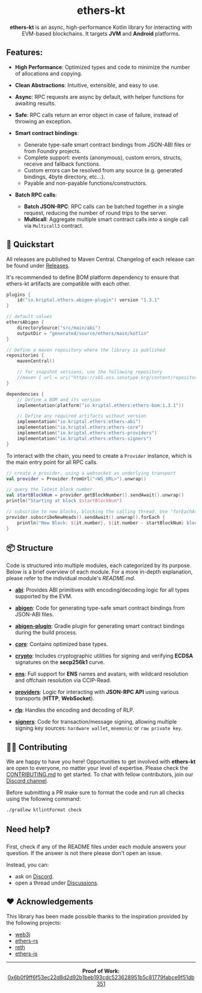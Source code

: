 # <h1 align="center"> ethers-kt </h1>

<p style="text-align: center;"> <b>ethers-kt</b> is an async, high-performance Kotlin library for interacting with
EVM-based blockchains. It targets <b>JVM</b> and <b>Android</b> platforms. </p>

## Features:

- **High Performance**: Optimized types and code to minimize the number of allocations and copying.

- **Clean Abstractions**: Intuitive, extensible, and easy to use.

- **Async**: RPC requests are async by default, with helper functions for awaiting results.

- **Safe**: RPC calls return an error object in case of failure, instead of throwing an exception.

- **Smart contract bindings**:
    - Generate type-safe smart contract bindings from JSON-ABI files or from Foundry projects.
    - Complete support: events (anonymous), custom errors, structs, receive and fallback functions.
    - Custom errors can be resolved from any source (e.g. generated bindings, 4byte directory, etc...).
    - Payable and non-payable functions/constructors.
- **Batch RPC calls**:
    - **Batch JSON-RPC**: RPC calls can be batched together in a single request, reducing the number of round trips to
      the server.
    - **Multicall**: Aggregate multiple smart contract calls into a single call via `Multicall3` contract.

## 🚀 Quickstart

All releases are published to Maven Central. Changelog of each release can be found
under [Releases](https://github.com/Kr1ptal/ethers-kt/releases).

It's recommended to define BOM platform dependency to ensure that ethers-kt artifacts are compatible with each other.

```kotlin
plugins {
    id("io.kriptal.ethers.abigen-plugin") version "1.3.1"
}

// default values
ethersAbigen {
    directorySource("src/main/abi")
    outputDir = "generated/source/ethers/main/kotlin"
}

// Define a maven repository where the library is published
repositories {
    mavenCentral()

    // for snapshot versions, use the following repository
    //maven { url = uri("https://s01.oss.sonatype.org/content/repositories/snapshots/") }
}

dependencies {
    // Define a BOM and its version
    implementation(platform("io.kriptal.ethers:ethers-bom:1.3.1"))

    // Define any required artifacts without version
    implementation("io.kriptal.ethers:ethers-abi")
    implementation("io.kriptal.ethers:ethers-core")
    implementation("io.kriptal.ethers:ethers-providers")
    implementation("io.kriptal.ethers:ethers-signers")
}
```

To interact with the chain, you need to create a `Provider` instance, which is the main entry point for all RPC calls.

```kotlin
// create a provider, using a websocket as underlying transport
val provider = Provider.fromUrl("<WS_URL>").unwrap()

// query the latest block number
val startBlockNum = provider.getBlockNumber().sendAwait().unwrap()
println("Starting at block $startBlockNum")

// subscribe to new blocks, blocking the calling thread. Use "forEachAsync" to stream without blocking the caller.
provider.subscribeNewHeads().sendAwait().unwrap().forEach {
    println("New Block: ${it.number}, ${it.number - startBlockNum} blocks since start")
}
```

## 📦 Structure

Code is structured into multiple modules, each categorized by its purpose. Below is a brief overview of each module. For
a more in-depth explanation, please refer to the individual module's *README.md*.

- **[abi][abi-module]**: Provides ABI primitives with encoding/decoding logic for all types supported by the EVM.

- **[abigen][abigen-module]**: Code for generating type-safe smart contract bindings from JSON-ABI files.

- **[abigen-plugin][abigen-plugin-module]**: Gradle plugin for generating smart contract bindings during the build
  process.

- **[core][core-module]**: Contains optimized base types.

- **[crypto][crypto-module]**: Includes cryptographic utilities for signing and verifying **ECDSA** signatures on the
  **secp256k1** curve.

- **[ens][ens-module]**: Full support for **ENS** names and avatars, with wildcard resolution and offchain resolution
  via CCIP-Read.

- **[providers][providers-module]**: Logic for interacting with **JSON-RPC API** using various transports (**HTTP**,
  **WebSocket**).

- **[rlp][rlp-module]**: Handles the encoding and decoding of RLP.

- **[signers][signers-module]**: Code for transaction/message signing, allowing multiple signing key
  sources: `hardware wallet`, `mnemonic` or `raw private key`.

## 🙋‍♂️ Contributing

We are happy to have you here! Opportunities to get involved with **ethers-kt** are open to everyone, no matter your
level of expertise. Please check the [CONTRIBUTING.md][contributing-md] to get started. To chat with fellow
contributors, join our [Discord channel][discord-channel].

Before submitting a PR make sure to format the code and run all checks using the following command:

```shell
./gradlew ktlintFormat check
```

## Need help❓

First, check if any of the README files under each module answers your question. If the answer is not there please don't
open an issue.

Instead, you can:

- ask on [Discord][discord-channel].
- open a thread under [Discussions](https://github.com/Kr1ptal/ethers-kt/discussions).

## ❤️ Acknowledgements

This library has been made possible thanks to the inspiration provided by the following projects:

- [web3j](https://github.com/web3j/web3j)
- [ethers-rs](https://github.com/gakonst/ethers-rs)
- [reth](https://github.com/paradigmxyz/reth)
- [ethers-js](https://github.com/ethers-io/ethers.js/)

----------------------

<p style="text-align: center;"> <b>Proof of Work:</b> <a href="https://etherscan.io/tx/0x6b0f9ff6f53ec22d8d2d92b1beb193cdc523628951b5c81779fabce9f51db351">0x6b0f9ff6f53ec22d8d2d92b1beb193cdc523628951b5c81779fabce9f51db351</a> </p>

[discord-channel]: https://discord.gg/rx35NzQGSb

[contributing-md]: https://github.com/Kr1ptal/ethers-kt/blob/master/CONTRIBUTING.md

[abi-module]: https://github.com/Kr1ptal/ethers-kt/blob/master/ethers-abi/

[abigen-module]: https://github.com/Kr1ptal/ethers-kt/blob/master/ethers-abigen/

[abigen-plugin-module]: https://github.com/Kr1ptal/ethers-kt/blob/master/ethers-abigen-plugin/

[core-module]: https://github.com/Kr1ptal/ethers-kt/blob/master/ethers-core/

[crypto-module]: https://github.com/Kr1ptal/ethers-kt/blob/master/ethers-crypto/

[ens-module]: https://github.com/Kr1ptal/ethers-kt/blob/master/ethers-ens/

[providers-module]: https://github.com/Kr1ptal/ethers-kt/blob/master/ethers-providers/

[rlp-module]: https://github.com/Kr1ptal/ethers-kt/blob/master/ethers-rlp/

[signers-module]: https://github.com/Kr1ptal/ethers-kt/blob/master/ethers-signers/
